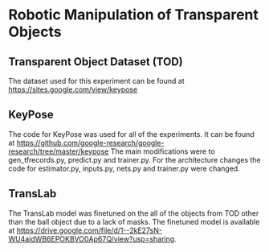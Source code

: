 # Robotic Manipulation of Transparent Objects
## Transparent Object Dataset (TOD)
The dataset used for this experiment can be found at https://sites.google.com/view/keypose 
## KeyPose
The code for KeyPose was used for all of the experiments. It can be found at https://github.com/google-research/google-research/tree/master/keypose
The main modifications were to gen_tfrecords.py, predict.py and trainer.py. For the architecture changes the code for estimator.py, inputs.py, nets.py and trainer.py were changed. 
## TransLab
The TransLab model was finetuned on the all of the objects from TOD other than the ball object due to a lack of masks. The finetuned model is available at https://drive.google.com/file/d/1--2kE27sN-WU4aidWB6EPOKBVO0Ap67Q/view?usp=sharing. 
